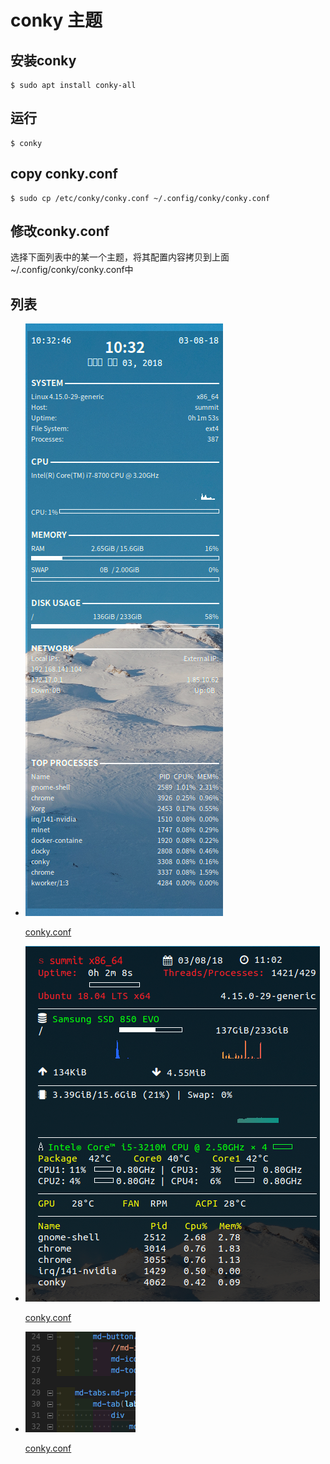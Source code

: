 # conky 主题

## 安装conky

```shell
$ sudo apt install conky-all
```

## 运行

```shell
$ conky
```

## copy conky.conf

```shell
$ sudo cp /etc/conky/conky.conf ~/.config/conky/conky.conf
```

## 修改conky.conf

选择下面列表中的某一个主题，将其配置内容拷贝到上面~/.config/conky/conky.conf中

## 列表

* ![conky.conf](./img/1.png)

  [conky.conf](./conf/1/conky.conf)

* ![conky.conf](./img/2.png)

  [conky.conf](./conf/2/conky.conf)

* ![conky.conf](./img/3.png)

  [conky.conf](./conf/3/conky.conf)
